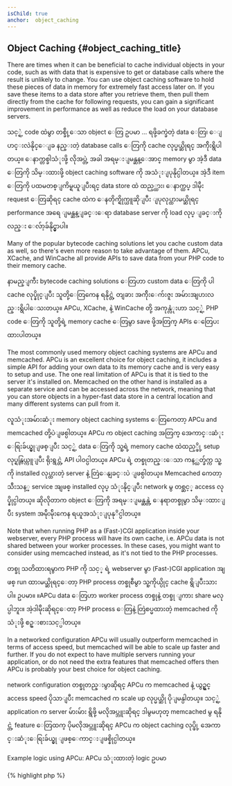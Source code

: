 ```yaml
---
isChild: true
anchor:  object_caching
---
```


## Object Caching {#object_caching_title}

There are times when it can be beneficial to cache individual objects in your code, such as with data that is expensive to get or database calls where the result is unlikely to change. You can use object caching software to hold these pieces of data in memory for extremely fast access later on. If you save these items to a data store after you retrieve them, then pull them directly from the cache for following requests, you can gain a significant improvement in performance as well as reduce the load on your database servers.

သင့္ရဲ့ code ထဲမွာ တစ္ခ်ို့ေသာ object  ေတြ ဥပမာ ... ရဖို့ခက္ခဲတဲ့ data ေတြ၊ ေျပာင္းလဲနိုင္ေျခ နည္းတဲ့ database calls ေတြကို  cache လုပ္မယ္ဆိုရင္ အက်ိုးရွိပါတယ္။ ေနာက္တစ္ခါသံုးဖို့ လိုအပ္တဲ့ အခါ အရမ္းျမန္ဆန္ေအာင္ memory မွာ အဲ့ဒီ data ေတြကို သိမ္းထားဖို့ object caching software  ကို အသံုးျပုနိုင္ပါတယ္။ အဲ့ဒီ item  ေတြကို ပထမတစ္ျကိမ္ရယူျပီးရင္ data store ထဲ ထည့္ထား၊ ေနာက္ထပ္ ဒါမ်ိုး request ေတြဆိုရင္ cache ထဲက ေနတိုက္ရိုက္ယူဆိုျပီး ျပုလုပ္ထားမယ္ဆိုရင္ performance အရေ ျမန္ဆန္ျခင္းေရာ database server ကို load လုပ္ ျခင္းကို လည္း ေလ်ာ့ခ်နိုင္မွာပါ။

Many of the popular bytecode caching solutions let you cache custom data as well, so there's even more reason to take
advantage of them. APCu, XCache, and WinCache all provide APIs to save data from your PHP code to their memory cache.

နာမည္ျကီး bytecode caching solutions ေတြဟာ custom data ေတြကို ပါ cache လုပ္နိုင္ျပီး သူတို့ေတြကေန ရနိုင္တဲ့ တျခား အက်ိုးေက်းဇူး အမ်ားအျပားလည္းရွိပါေသးတယ္။  APCu, XCache, နဲ့ WinCache တို့ အကုန္လံုးဟာ သင့္ရဲ့ PHP code ေတြကို သူတို့ရဲ့ memory cache ေတြမွာ save ဖို့အတြက္ APIs ေတြေပးထားပါတယ္။

The most commonly used memory object caching systems are APCu and memcached. APCu is an excellent choice for object
caching, it includes a simple API for adding your own data to its memory cache and is very easy to setup and use. The
one real limitation of APCu is that it is tied to the server it's installed on. Memcached on the other hand is
installed as a separate service and can be accessed across the network, meaning that you can store objects in a
hyper-fast data store in a central location and many different systems can pull from it.

လူသံုးအမ်ားဆံုး memory object caching systems ေတြကေတာ့ APCu and memcached တို့ပဲျဖစ္ပါတယ္။ APCu က object caching အတြက္ အေကာင္းဆံုး ေရြးခ်ယ္မွုျဖစ္ျပီး သင့္ရဲ့ data ေတြကို သူ့ရဲ့ memory cache ထဲထည့္ဖို့ setup လုပ္ရန္လြယ္ကူျပီး ရိုးရွင္တဲ့ API ပါဝင္ပါတယ္။ APCu ရဲ့ တစ္ခုတည္းေသာ ကန့္သတ္ခ်က္က သူ့ကို installed  လုပ္ထားတဲ့ server နဲ့ တြဲေနျခင္းပဲ ျဖစ္ပါတယ္။ Memcached ကေတာ့ သီးသန့္ service အျဖစ္ installed လုပ္ သံုးနိုင္ျပီး network မွ တစ္ဆင့္ access လုပ္နိုင္ပါတယ္။ ဆိုလိုတာက object ေတြကို အရမ္းျမန္ဆန္တဲ့ ေနရာတစ္ခုမွာ သိမ္းထားျပီး system အမ်ိုးမ်ိုးကေန ရယူအသံုးျပုနုိင္ပါတယ္။

Note that when running PHP as a (Fast-)CGI application inside your webserver, every PHP process will have its own cache,
i.e. APCu data is not shared between your worker processes. In these cases, you might want to consider using memcached
instead, as it's not tied to the PHP processes.

တစ္ခု သတိထားရမွာက PHP ကို သင့္ ရဲ့ webserver မွာ (Fast-)CGI application အျဖစ္ run ထားမယ္ဆိုရင္ေတာ့ PHP process တစ္ခုစီမွာ သူ့ကိုယ္ပိုင္ cache ရွိျပီးသားပါ။ ဥပမာ။ ။APCu data ေတြဟာ worker process တစ္ခုနဲ့ တစ္ခု ျကား share မလုပ္ပါဘူး။ အဲ့ဒါမ်ိုးဆိုရင္ေတာ့ PHP process ေတြနဲ့ တြဲစပ္မထားတဲ့ memcached ကို သံုးဖို့ စဥ္းစားသင့္ပါတယ္။

In a networked configuration APCu will usually outperform memcached in terms of access speed, but memcached will be
able to scale up faster and further. If you do not expect to have multiple servers running your application, or do not
need the extra features that memcached offers then APCu is probably your best choice for object caching.

network configuration တစ္ခုတည္းမွာဆိုရင္ APCu က memcached နဲ့ ယွဥ္ရင္ access speed ပိုသာျပီး memcached က scale up လုပ္မယ္ဆို ပိုျမန္ပါတယ္။ သင့္ရဲ့ application က server မ်ားမ်ား ရွိဖို့ မလိုအပ္ဘူးဆိုရင္ ဒါမွမဟုတ္ memcached မွ ရနိုင္တဲ့ feature ေတြထက္ ပိုမလိုအပ္ဘူးဆိုရင္ APCu က object caching လုပ္ဖို့ အေကာင္းဆံုးေရြးခ်ယ္မွု ျဖစ္ေကာင္းျဖစ္နိုင္ပါတယ္။

Example logic using APCu:
APCu သံုးထားတဲ့ logic ဥပမာ

{% highlight php %}
<?php
// check if there is data saved as 'expensive_data' in cache
$data = apc_fetch('expensive_data');
if ($data === false) {
    // data is not in cache; save result of expensive call for later use
    apc_add('expensive_data', $data = get_expensive_data());
}

print_r($data);
{% endhighlight %}

Note that prior to PHP 5.5, APC provides both an object cache and a bytecode cache. APCu is a project to bring APC's
object cache to PHP 5.5+, since PHP now has a built-in bytecode cache (OPcache).

### Learn more about popular object caching systems:

* [APCu](https://github.com/krakjoe/apcu)
* [APC Functions](http://php.net/ref.apc)
* [Memcached](http://memcached.org/)
* [Redis](http://redis.io/)
* [XCache APIs](http://xcache.lighttpd.net/wiki/XcacheApi)
* [WinCache Functions](http://php.net/ref.wincache)
